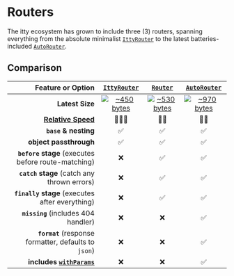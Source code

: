 # Routers <Badge type="warning" text="v5" /> 

The itty ecosystem has grown to include three (3) routers, spanning everything from the absolute minimalist  [`IttyRouter`](/itty-router/routers/ittyrouter)
to the latest batteries-included [`AutoRouter`](/itty-router/routers/autorouter).

## Comparison

| Feature or Option | [**`IttyRouter`**](/itty-router/routers/ittyrouter) | [**`Router`**](/itty-router/routers/router) | [**`AutoRouter`**](/itty-router/routers/autorouter)
| ---:|:---:|:---:|:---:
| **Latest Size** | [![~450 bytes](https://deno.bundlejs.com/?q=itty-router/IttyRouter&badge&badge-style=flat-square)](https://deno.bundlejs.com/?q=itty-router/IttyRouter) |[![~530 bytes](https://deno.bundlejs.com/?q=itty-router/Router&badge&badge-style=flat-square)](https://deno.bundlejs.com/?q=itty-router/Router) | [![~970 bytes](https://deno.bundlejs.com/?q=itty-router/AutoRouter&badge&badge-style=flat-square)](https://deno.bundlejs.com/?q=itty-router/AutoRouter) |
| **[Relative Speed](/itty-router/performance/speed#ultra-tuning)** | 🚀🚀🚀 | 🚀🚀 | 🚀🚀 |
| **`base` & nesting** | ✅ | ✅ | ✅ |
| **object passthrough** | ✅ | ✅ | ✅ |
| **`before` stage** (executes before route-matching) | ❌ | ✅ | ✅ |
| **`catch` stage** (catch any thrown errors) | ❌ | ✅ | ✅ |
| **`finally` stage** (executes after everything) | ❌ | ✅ | ✅ |
| **`missing`** (includes 404 handler) | ❌ | ❌ | ✅ |
| **`format`** (response formatter, defaults to `json`) | ❌ | ❌ | ✅ |
| **includes [`withParams`](/itty-router/middleware/withparams)** | ❌ | ❌ | ✅ |

<!-- | **Latest Size** | [![Bundle Size](https://deno.bundlejs.com/?q=itty-router/IttyRouter&badge&badge-style=flat-square)](https://deno.bundlejs.com/?q=itty-router/IttyRouter) | [![Bundle Size](https://deno.bundlejs.com/?q=itty-router/Router&badge&badge-style=flat-square)](https://deno.bundlejs.com/?q=itty-router/Router) | [![Bundle Size](https://deno.bundlejs.com/?q=itty-router/AutoRouter&badge&badge-style=flat-square)](https://deno.bundlejs.com/?q=itty-router/AutoRouter) | -->
